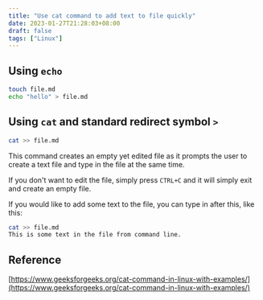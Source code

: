 ```yaml
---
title: "Use cat command to add text to file quickly"
date: 2023-01-27T21:28:03+08:00
draft: false
tags: ["Linux"]
---
```


## Using `echo`

```bash
touch file.md
echo "hello" > file.md
```

## Using `cat` and standard redirect symbol `>`

```bash
cat >> file.md
```

This command creates an empty yet edited file as it prompts the user to create a text file and type in the file at the same time.

If you don't want to edit the file, simply press `CTRL+C` and it will simply exit and create an empty file.

If you would like to add some text to the file, you can type in after this, like this:

```bash
cat >> file.md
This is some text in the file from command line.
```

## Reference

[https://www.geeksforgeeks.org/cat-command-in-linux-with-examples/](https://www.geeksforgeeks.org/cat-command-in-linux-with-examples/)